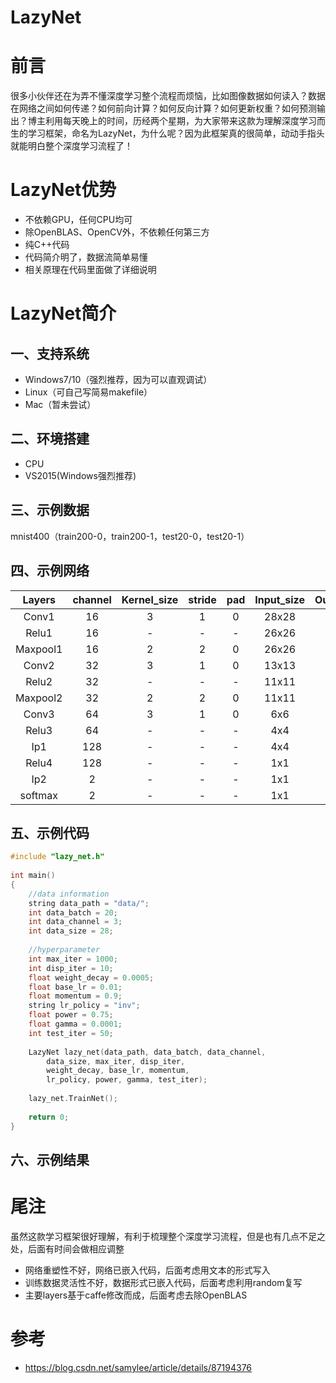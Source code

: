 # LazyNet
# 前言
很多小伙伴还在为弄不懂深度学习整个流程而烦恼，比如图像数据如何读入？数据在网络之间如何传递？如何前向计算？如何反向计算？如何更新权重？如何预测输出？博主利用每天晚上的时间，历经两个星期，为大家带来这款为理解深度学习而生的学习框架，命名为LazyNet，为什么呢？因为此框架真的很简单，动动手指头就能明白整个深度学习流程了！

# LazyNet优势
* 不依赖GPU，任何CPU均可
* 除OpenBLAS、OpenCV外，不依赖任何第三方
* 纯C++代码
* 代码简介明了，数据流简单易懂
* 相关原理在代码里面做了详细说明

# LazyNet简介
## 一、支持系统
* Windows7/10（强烈推荐，因为可以直观调试）
* Linux（可自己写简易makefile）
* Mac（暂未尝试）
## 二、环境搭建
* CPU
* VS2015(Windows强烈推荐)
## 三、示例数据
mnist400（train200-0，train200-1，test20-0，test20-1）
## 四、示例网络
| Layers | channel | Kernel_size | stride | pad | Input_size | Output_size |
|:------:|:------:|:------:|:------:|:------:|:------:|:------:|
| Conv1  | 16 | 3 |  1  |  0  |  28x28  |  26x26  |
| Relu1  | 16 |  - |  -  |  -  |   26x26 |  26x26  |
| Maxpool1 | 16 |  2 |  2  |  0  |  26x26  |  13x13  |
| Conv2 | 32 |  3 |  1  |  0  |  13x13   |  11x11   |
| Relu2 | 32  |  - |  -  |  -  |  11x11   |  11x11   |
| Maxpool2 | 32  |  2 |  2  |  0  | 11x11  |  6x6  |
| Conv3 | 64  |  3 |  1  |  0  |  6x6  | 4x4   |
| Relu3 | 64  |  - |  -  |  -  |  4x4  | 4x4   |
| Ip1 | 128 |   - |  -  |  -  | 4x4   |  1x1  |
| Relu4 | 128  |  -| -   |  -  |  1x1  |  1x1  |
| Ip2 | 2  |  - |  -  |  -  | 1x1   |  1x1  |
| softmax | 2  |  - |  -  |  -  |  1x1  |  1x1  |

## 五、示例代码
```cpp
#include "lazy_net.h"
 
int main()
{
	//data information
	string data_path = "data/";
	int data_batch = 20;
	int data_channel = 3;
	int data_size = 28;
 
	//hyperparameter
	int max_iter = 1000;
	int disp_iter = 10;
	float weight_decay = 0.0005;
	float base_lr = 0.01;
	float momentum = 0.9;
	string lr_policy = "inv";
	float power = 0.75;
	float gamma = 0.0001;
	int test_iter = 50;
 
	LazyNet lazy_net(data_path, data_batch, data_channel, 
		data_size, max_iter, disp_iter,
		weight_decay, base_lr, momentum,
		lr_policy, power, gamma, test_iter);
 
	lazy_net.TrainNet();
 
	return 0;
}
```

## 六、示例结果


# 尾注
虽然这款学习框架很好理解，有利于梳理整个深度学习流程，但是也有几点不足之处，后面有时间会做相应调整

* 网络重塑性不好，网络已嵌入代码，后面考虑用文本的形式写入
* 训练数据灵活性不好，数据形式已嵌入代码，后面考虑利用random复写
* 主要layers基于caffe修改而成，后面考虑去除OpenBLAS


# 参考
* https://blog.csdn.net/samylee/article/details/87194376
